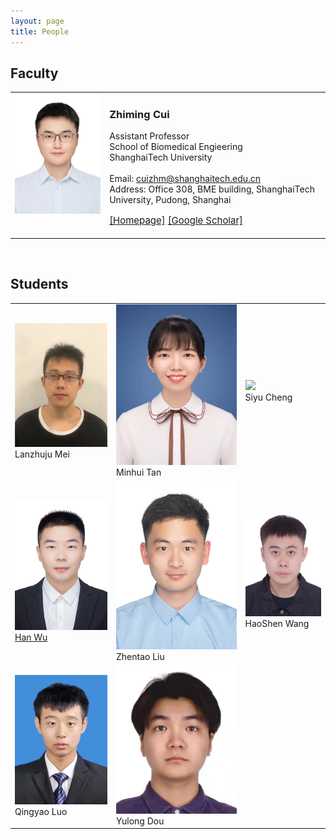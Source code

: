 ```yaml
---
layout: page
title: People
---
```



## Faculty
<html>
    <table class="people">
        <tr>
            <td valign="top" style="width: 30%;">
                <img src="/assets/img/people/ZhimingCui.jpg">
            </td>
            <td>
                <h3>Zhiming Cui</h3>
                <p>
                    Assistant Professor<br>
                    School of Biomedical Engieering<br>
                    ShanghaiTech University<br><br>
                    Email: <a href="mailto:cuizhm@shanghaitech.edu.cn">cuizhm@shanghaitech.edu.cn</a> <br>
                    Address: Office 308, BME building, ShanghaiTech University, Pudong, Shanghai
                </p>
                <p style="font-size: 15px;">
                    <a href="https://erdanc.github.io/">[Homepage]</a>
                    <a href="https://scholar.google.com/citations?user=35F6SXoAAAAJ&hl=en">[Google Scholar]</a>
                </p>
            </td>
        </tr>
    </table>
</html>

<br>

## Students
<html>
    <table class="people" id="students">
        <tr>
            <td>
                <img src="/assets/img/people/LanzhujuMei.png"><br>
                Lanzhuju Mei
            </td>
            <td>
                <img src="/assets/img/people/MinhuiTan.jpeg"><br>
                Minhui Tan
            </td>
            <td>
                <img src="/assets/img/people/SiyuCheng.jpeg"><br>
                Siyu Cheng
            </td>
        </tr>
        <tr>
            <td>
                <img src="/assets/img/people/HanWu.jpg"><br>
                <a href="https://erdanc.github.io/">Han Wu</a>
            </td>
            <td>
                <img src="/assets/img/people/ZhentaoLiu.png"><br>
                Zhentao Liu
            </td>
            <td>
                <img src="/assets/img/people/HaoShenWang.jpg"><br>
                HaoShen Wang
            </td>
        </tr>
        <tr>
            <td>
                <img src="/assets/img/people/QingyaoLuo.jpg"><br>
                Qingyao Luo
            </td>
            <td>
                <img src="/assets/img/people/YulongDou.jpeg"><br>
                Yulong Dou
            </td>
        </tr>
    </table>
</html>